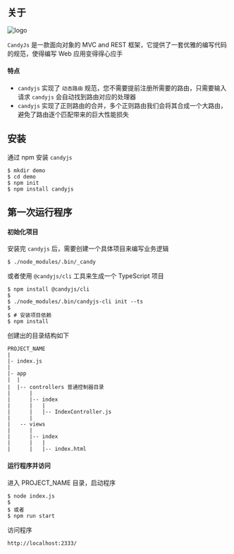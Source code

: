 ## 关于

![logo](../candy.png)

`CandyJs` 是一款面向对象的 MVC and REST 框架，它提供了一套优雅的编写代码的规范，使得编写 Web 应用变得得心应手

#### 特点

+ `candyjs` 实现了 `动态路由` 规范，您不需要提前注册所需要的路由，只需要输入请求 `candyjs` 会自动找到路由对应的处理器
+ `candyjs` 实现了正则路由的合并，多个正则路由我们会将其合成一个大路由，避免了路由逐个匹配带来的巨大性能损失

## 安装

通过 npm 安装 `candyjs`

```shell
$ mkdir demo
$ cd demo
$ npm init
$ npm install candyjs
```

## 第一次运行程序

#### 初始化项目

安装完 `candyjs` 后，需要创建一个具体项目来编写业务逻辑

```shell
$ ./node_modules/.bin/_candy
```

或者使用 `@candyjs/cli` 工具来生成一个 TypeScript 项目

```shell
$ npm install @candyjs/cli
$
$ ./node_modules/.bin/candyjs-cli init --ts
$
$ # 安装项目依赖
$ npm install
```

创建出的目录结构如下

```
PROJECT_NAME
|
|- index.js
|
|- app
|  |
|  |-- controllers 普通控制器目录
|      |
|      |-- index
|      |   |
|      |   |-- IndexController.js
|      |
|   -- views
|      |
|      |-- index
|      |   |
|      |   |-- index.html
```

#### 运行程序并访问

进入 PROJECT_NAME 目录，启动程序

```shell
$ node index.js
$
$ 或者
$ npm run start
```

访问程序

```
http://localhost:2333/
```
